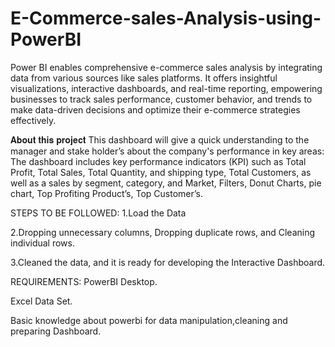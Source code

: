 # E-Commerce-sales-Analysis-using-PowerBI 
Power BI enables comprehensive e-commerce sales analysis by integrating data from various sources like sales platforms. It offers insightful visualizations, interactive dashboards, and real-time reporting, empowering businesses to track sales performance, customer behavior, and trends to make data-driven decisions and optimize their e-commerce strategies effectively.

𝐀𝐛𝐨𝐮𝐭 𝐭𝐡𝐢𝐬 𝐩𝐫𝐨𝐣𝐞𝐜𝐭 This dashboard will give a quick understanding to the manager and stake holder’s about the company's performance in key areas:
The dashboard includes key performance indicators (KPI) such as Total Profit, Total Sales, Total Quantity, and shipping type, Total Customers, as well as a sales by segment, category, and Market, Filters, Donut Charts, pie chart, Top Profiting Product’s, Top Customer’s.

STEPS TO BE FOLLOWED:
1.Load the Data

2.Dropping unnecessary columns, Dropping duplicate rows, and Cleaning individual rows.

3.Cleaned the data, and it is ready for developing the Interactive Dashboard.

REQUIREMENTS:
PowerBI Desktop.

Excel Data Set.

Basic knowledge about powerbi for data manipulation,cleaning and preparing Dashboard.


